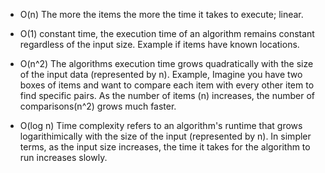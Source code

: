 * O(n) The more the items the more the time it takes to execute; linear.

* O(1) constant time, the execution time of an algorithm remains constant regardless of the input size. Example if items have known locations.

* O(n^2) The algorithms execution time grows quadratically with the size of the input data (represented by n). Example, Imagine you have two boxes of items and want to compare each item with every other item to find specific pairs. As the number of items (n) increases, the number of comparisons(n^2) grows much faster.

* O(log n) Time complexity refers to an algorithm's runtime that grows logarithimically with the size of the input (represented by n). In simpler terms, as the input size increases, the time it takes for the algorithm to run increases slowly.
